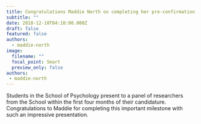 ```yaml
---
title: Congratulations Maddie North on completing her pre-confirmation presentation
subtitle: ""
date: 2018-12-10T04:10:00.000Z
draft: false
featured: false
authors:
  - maddie-north
image:
  filename: ""
  focal_point: Smart
  preview_only: false
authors:
 - maddie-north
---
```

Students in the School of Psychology present to a panel of researchers from the School within the first four months of their candidature. Congratulations to Maddie for completing this important milestone with such an impressive presentation.
